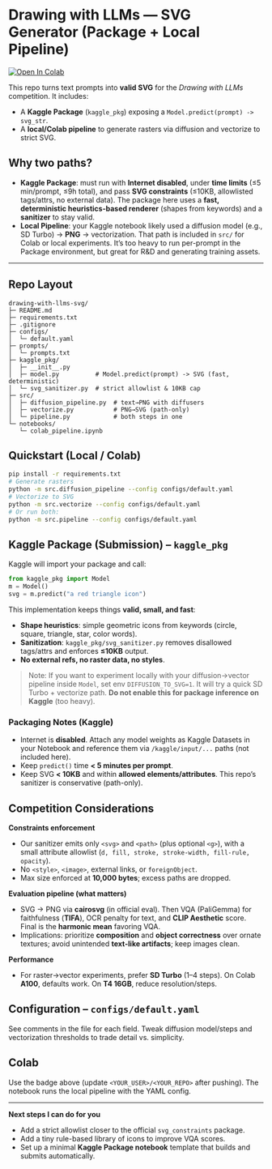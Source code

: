 # Drawing with LLMs — SVG Generator (Package + Local Pipeline)

[![Open In Colab](https://colab.research.google.com/assets/colab-badge.svg)](https://colab.research.google.com/github/<YOUR_USER>/<YOUR_REPO>/blob/main/notebooks/colab_pipeline.ipynb)

This repo turns text prompts into **valid SVG** for the *Drawing with LLMs* competition. It includes:

- A **Kaggle Package** (`kaggle_pkg`) exposing a `Model.predict(prompt) -> svg_str`.
- A **local/Colab pipeline** to generate rasters via diffusion and vectorize to strict SVG.

## Why two paths?

- **Kaggle Package**: must run with **Internet disabled**, under **time limits** (≤5 min/prompt, ≤9h total), and pass **SVG constraints** (≤10KB, allowlisted tags/attrs, no external data). The package here uses a **fast, deterministic heuristics-based renderer** (shapes from keywords) and a **sanitizer** to stay valid.
- **Local Pipeline**: your Kaggle notebook likely used a diffusion model (e.g., SD Turbo) → **PNG** → vectorization. That path is included in `src/` for Colab or local experiments. It’s too heavy to run per-prompt in the Package environment, but great for R&D and generating training assets.

---

## Repo Layout
```text
drawing-with-llms-svg/
├─ README.md
├─ requirements.txt
├─ .gitignore
├─ configs/
│  └─ default.yaml
├─ prompts/
│  └─ prompts.txt
├─ kaggle_pkg/
│  ├─ __init__.py
│  ├─ model.py          # Model.predict(prompt) -> SVG (fast, deterministic)
│  └─ svg_sanitizer.py  # strict allowlist & 10KB cap
├─ src/
│  ├─ diffusion_pipeline.py  # text→PNG with diffusers
│  ├─ vectorize.py           # PNG→SVG (path-only)
│  └─ pipeline.py            # both steps in one
└─ notebooks/
   └─ colab_pipeline.ipynb
```

## Quickstart (Local / Colab)
```bash
pip install -r requirements.txt
# Generate rasters
python -m src.diffusion_pipeline --config configs/default.yaml
# Vectorize to SVG
python -m src.vectorize --config configs/default.yaml
# Or run both:
python -m src.pipeline --config configs/default.yaml
```

## Kaggle Package (Submission) – `kaggle_pkg`

Kaggle will import your package and call:

```python
from kaggle_pkg import Model
m = Model()
svg = m.predict("a red triangle icon")
```

This implementation keeps things **valid, small, and fast**:

- **Shape heuristics**: simple geometric icons from keywords (circle, square, triangle, star, color words).
- **Sanitization**: `kaggle_pkg/svg_sanitizer.py` removes disallowed tags/attrs and enforces **≤10KB** output.
- **No external refs, no raster data, no styles**.

> Note: If you want to experiment locally with your diffusion→vector pipeline inside `Model`, set env `DIFFUSION_TO_SVG=1`. It will try a quick SD Turbo + vectorize path. **Do not enable this for package inference on Kaggle** (too heavy).

### Packaging Notes (Kaggle)
- Internet is **disabled**. Attach any model weights as Kaggle Datasets in your Notebook and reference them via `/kaggle/input/...` paths (not included here).
- Keep `predict()` time **< 5 minutes per prompt**.
- Keep SVG **< 10KB** and within **allowed elements/attributes**. This repo’s sanitizer is conservative (path-only).

## Competition Considerations

**Constraints enforcement**  
- Our sanitizer emits only `<svg>` and `<path>` (plus optional `<g>`), with a small attribute allowlist (`d, fill, stroke, stroke-width, fill-rule, opacity`).  
- No `<style>`, `<image>`, external links, or `foreignObject`.  
- Max size enforced at **10,000 bytes**; excess paths are dropped.

**Evaluation pipeline (what matters)**  
- SVG → PNG via **cairosvg** (in official eval). Then VQA (PaliGemma) for faithfulness (**TIFA**), OCR penalty for text, and **CLIP Aesthetic** score. Final is the **harmonic mean** favoring VQA.  
- Implications: prioritize **composition** and **object correctness** over ornate textures; avoid unintended **text-like artifacts**; keep images clean.

**Performance**  
- For raster→vector experiments, prefer **SD Turbo** (1–4 steps). On Colab **A100**, defaults work. On **T4 16GB**, reduce resolution/steps.

## Configuration – `configs/default.yaml`

See comments in the file for each field. Tweak diffusion model/steps and vectorization thresholds to trade detail vs. simplicity.

## Colab
Use the badge above (update `<YOUR_USER>/<YOUR_REPO>` after pushing). The notebook runs the local pipeline with the YAML config.


---
**Next steps I can do for you**  
- Add a strict allowlist closer to the official `svg_constraints` package.  
- Add a tiny rule-based library of icons to improve VQA scores.  
- Set up a minimal **Kaggle Package notebook** template that builds and submits automatically.
